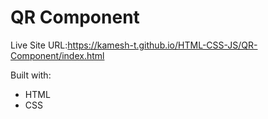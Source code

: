 # QR Component

Live Site URL:https://kamesh-t.github.io/HTML-CSS-JS/QR-Component/index.html

Built with:
- HTML
- CSS
  
  
